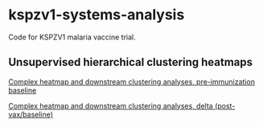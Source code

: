 # kspzv1-systems-analysis
Code for KSPZV1 malaria vaccine trial.

## Unsupervised hierarchical clustering heatmaps
[Complex heatmap and downstream clustering analyses, pre-immunization baseline](https://tranlab.github.io/kspzv1-systems-analysis/PfSPZ-Complex-Heatmaps-Baseline.html)

[Complex heatmap and downstream clustering analyses, delta (post-vax/baseline)](https://tranlab.github.io/kspzv1-systems-analysis/PfSPZ-Complex-Heatmaps-Delta.html)

